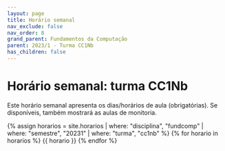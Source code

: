 ```yaml
---
layout: page
title: Horário semanal
nav_exclude: false
nav_order: 8
grand_parent: Fundamentos da Computação
parent: 2023/1 - Turma CC1Nb
has_children: false
---
```


# Horário semanal: turma CC1Nb

Este horário semanal apresenta os dias/horários de aula (obrigatórias). Se
disponíveis, também mostrará as aulas de monitoria.

{% assign horarios = site.horarios
     | where: "disciplina", "fundcomp"
     | where: "semestre", "20231"
     | where: "turma", "cc1nb" %}
{% for horario in horarios %}
{{ horario }}
{% endfor %}
